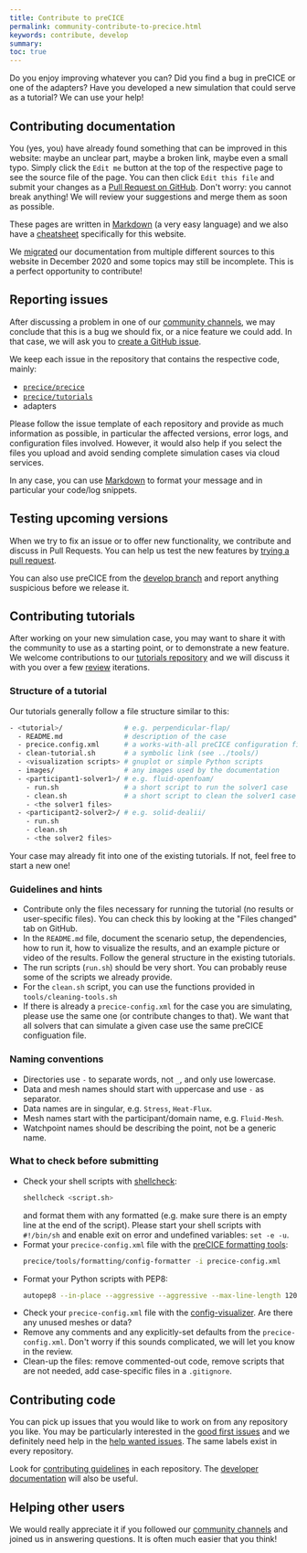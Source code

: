 ```yaml
---
title: Contribute to preCICE
permalink: community-contribute-to-precice.html
keywords: contribute, develop
summary:
toc: true
---
```


Do you enjoy improving whatever you can? Did you find a bug in preCICE or one of the adapters? Have you developed a new simulation that could serve as a tutorial? We can use your help!

## Contributing documentation

You (yes, you) have already found something that can be improved in this website:
maybe an unclear part, maybe a broken link, maybe even a small typo.
Simply click the `Edit me` button at the top of the respective page to see
the source file of the page. You can then click `Edit this file`
and submit your changes as a [Pull Request on GitHub](https://docs.github.com/en/free-pro-team@latest/github/collaborating-with-issues-and-pull-requests/about-pull-requests).
Don't worry: you cannot break anything! We will review your suggestions
and merge them as soon as possible.

These pages are written in [Markdown](https://guides.github.com/features/mastering-markdown/) (a very easy language)
and we also have a [cheatsheet](docs-meta-cheatsheet.html) specifically for this website.

We [migrated](docs-meta-migration-guide.html) our documentation from multiple different sources to this website in December 2020
and some topics may still be incomplete. This is a perfect opportunity to contribute!

## Reporting issues

After discussing a problem in one of our [community channels](community-channels.html), we may conclude that this is a bug
we should fix, or a nice feature we could add. In that case, we will ask you to [create a GitHub issue](https://docs.github.com/en/free-pro-team@latest/github/managing-your-work-on-github/creating-an-issue).

We keep each issue in the repository that contains the respective code, mainly:
- [`precice/precice`](https://github.com/precice/precice/issues)
- [`precice/tutorials`](https://github.com/precice/tutorials/issues)
- adapters

Please follow the issue template of each repository and provide as much information as possible, in particular the
affected versions, error logs, and configuration files involved. However, it would also help if you select the files you upload
and avoid sending complete simulation cases via cloud services.

In any case, you can use [Markdown](https://guides.github.com/features/mastering-markdown/) to format your message
and in particular your code/log snippets.

## Testing upcoming versions

When we try to fix an issue or to offer new functionality, we contribute and discuss in Pull Requests.
You can help us test the new features by [trying a pull request](https://precice.discourse.group/t/i-was-asked-to-try-a-pull-request-how-can-i-do-that/38).

You can also use preCICE from the [develop branch](https://github.com/precice/precice/tree/develop/) and report anything suspicious before we release it.

## Contributing tutorials

After working on your new simulation case, you may want to share it with the community to use as a starting point,
or to demonstrate a new feature. We welcome contributions to our [tutorials repository](https://github.com/precice/tutorials/)
and we will discuss it with you over a few [review](https://docs.github.com/en/github/collaborating-with-issues-and-pull-requests/reviewing-proposed-changes-in-a-pull-request) iterations.

### Structure of a tutorial

Our tutorials generally follow a file structure similar to this:
```bash
- <tutorial>/               # e.g. perpendicular-flap/
  - README.md               # description of the case
  - precice.config.xml      # a works-with-all preCICE configuration file
  - clean-tutorial.sh       # a symbolic link (see ../tools/)
  - <visualization scripts> # gnuplot or simple Python scripts
  - images/                 # any images used by the documentation
  - <participant1-solver1>/ # e.g. fluid-openfoam/
    - run.sh                # a short script to run the solver1 case
    - clean.sh              # a short script to clean the solver1 case
    - <the solver1 files>
  - <participant2-solver2>/ # e.g. solid-dealii/
    - run.sh
    - clean.sh
    - <the solver2 files>
```
Your case may already fit into one of the existing tutorials. If not, feel free to start a new one!

### Guidelines and hints

- Contribute only the files necessary for running the tutorial (no results or user-specific files). You can check this by looking at the "Files changed" tab on GitHub.
- In the `README.md` file, document the scenario setup, the dependencies, how to run it, how to visualize the results, and an example picture or video of the results. Follow the general structure in the existing tutorials.
- The run scripts (`run.sh`) should be very short. You can probably reuse some of the scripts we already provide.
- For the `clean.sh` script, you can use the functions provided in `tools/cleaning-tools.sh`
- If there is already a `precice-config.xml` for the case you are simulating, please use the same one (or contribute changes to that). We want that all solvers that can simulate a given case use the same preCICE configuation file.

### Naming conventions

- Directories use `-` to separate words, not `_`, and only use lowercase.
- Data and mesh names should start with uppercase and use `-` as separator.
- Data names are in singular, e.g. `Stress`, `Heat-Flux`.
- Mesh names start with the participant/domain name, e.g. `Fluid-Mesh`.
- Watchpoint names should be describing the point, not be a generic name. 

### What to check before submitting
- Check your shell scripts with [shellcheck](https://github.com/koalaman/shellcheck/):
   ```bash
   shellcheck <script.sh>
   ```
   and format them with any formatted (e.g. make sure there is an empty line at the end of the script).
   Please start your shell scripts with `#!/bin/sh` and enable exit on error and undefined variables: `set -e -u`.
- Format your `precice-config.xml` file with the [preCICE formatting tools](dev-docs-dev-tooling.html#formatting-the-code):
  ```bash
  precice/tools/formatting/config-formatter -i precice-config.xml
  ```
- Format your Python scripts with PEP8:
   ```bash
   autopep8 --in-place --aggressive --aggressive --max-line-length 120 <file>.py
   ```
- Check your `precice-config.xml` file with the [config-visualizer](tooling-config-visualization.html). Are there any unused meshes or data?
- Remove any comments and any explicitly-set defaults from the `precice-config.xml`. Don't worry if this sounds complicated, we will let you know in the review.
- Clean-up the files: remove commented-out code, remove scripts that are not needed, add case-specific files in a `.gitignore`.

## Contributing code

You can pick up issues that you would like to work on from any repository you like. You may be particularly interested in the [good first issues](https://github.com/precice/precice/labels/good%20first%20issue) and we definitely need help in the [help wanted issues](https://github.com/precice/precice/labels/help%20wanted). The same labels exist in every repository.

Look for [contributing guidelines](https://github.com/precice/precice/blob/develop/docs/CONTRIBUTING.md) in each repository. The [developer documentation](dev-docs-overview.html) will also be useful.

## Helping other users

We would really appreciate it if you followed our [community channels](community-channels.html) and joined us in answering questions.
It is often much easier that you think!